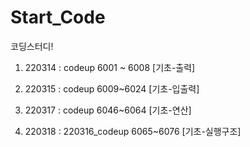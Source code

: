 # Start_Code
코딩스터디!

1. 220314 : codeup 6001 ~ 6008 [기초-출력] 

2. 220315 : codeup 6009~6024 [기초-입출력]

3. 220317 : codeup 6046~6064 [기초-연산]

4. 220318 : 220316_codeup 6065~6076 [기초-실행구조]

